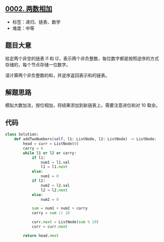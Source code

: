 ## [0002. 两数相加](https://leetcode-cn.com/problems/add-two-numbers/)

- 标签：递归、链表、数学
- 难度：中等

## 题目大意

给定两个非空的链表 l1 和 l2，表示两个非负整数，每位数字都是按照逆序的方式存储的，每个节点存储一位数字。

请计算两个非负整数的和，并逆序返回表示和的链表。

## 解题思路

模拟大数加法，按位相加，将结果添加到新链表上。需要注意进位和对 10 取余。

## 代码

```Python
class Solution:
    def addTwoNumbers(self, l1: ListNode, l2: ListNode) -> ListNode:
        head = curr = ListNode(0)
        carry = 0
        while l1 or l2 or carry:
            if l1:
                num1 = l1.val
                l1 = l1.next
            else:
                num1 = 0
            if l2:
                num2 = l2.val
                l2 = l2.next
            else:
                num2 = 0

            sum = num1 + num2 + carry
            carry = sum // 10

            curr.next = ListNode(sum % 10)
            curr = curr.next

        return head.next
```

